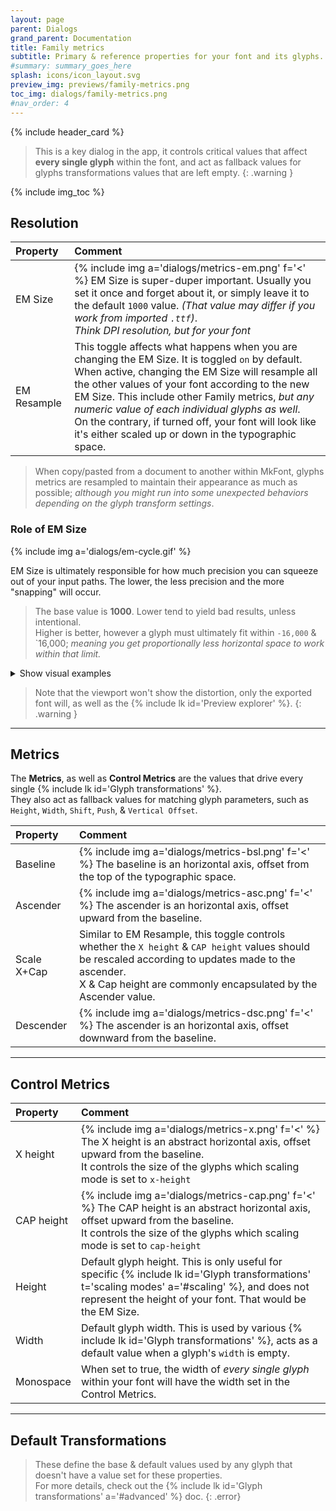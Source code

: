 ```yaml
---
layout: page
parent: Dialogs
grand_parent: Documentation
title: Family metrics
subtitle: Primary & reference properties for your font and its glyphs.
#summary: summary_goes_here
splash: icons/icon_layout.svg
preview_img: previews/family-metrics.png
toc_img: dialogs/family-metrics.png
#nav_order: 4
---
```


{% include header_card %}

>This is a key dialog in the app, it controls critical values that affect **every single glyph** within the font, and act as fallback values for glyphs transformations values that are left empty.
{: .warning }

{% include img_toc %}

## Resolution

| Property       | Comment          |
|:-------------|:------------------|
| EM Size |{% include img a='dialogs/metrics-em.png' f='<' %} EM Size is super-duper important. Usually you set it once and forget about it, or simply leave it to the default `1000` value. *(That value may differ if you work from imported `.ttf`)*.<br>*Think DPI resolution, but for your font* |
| EM Resample | This toggle affects what happens when you are changing the EM Size. It is toggled `on` by default.<br>When active, changing the EM Size will resample all the other values of your font according to the new EM Size. This include other Family metrics, *but any numeric value of each individual glyphs as well*.<br>On the contrary, if turned off, your font will look like it's either scaled up or down in the typographic space. |

>When copy/pasted from a document to another within MkFont, glyphs metrics are resampled to maintain their appearance as much as possible; *although you might run into some unexpected behaviors depending on the glyph transform settings*.

### Role of EM Size

{% include img a='dialogs/em-cycle.gif' %}

EM Size is ultimately responsible for how much precision you can squeeze out of your input paths. The lower, the less precision and the more "snapping" will occur.  
>The base value is **1000**. Lower tend to yield bad results, unless intentional.  
>Higher is better, however a glyph must ultimately fit within `-16,000` & `16,000; *meaning you get proportionally less horizontal space to work within that limit.*


<details markdown="1">
<summary>Show visual examples</summary>

| EM Value       | Degradation   |
|:-------------|:------------------|
|1000 | {% include img a='dialogs/em-1000.png' %} |
|200 | {% include img a='dialogs/em-200.png' %} |
|100 | {% include img a='dialogs/em-100.png' %} |
|50 | {% include img a='dialogs/em-50.png' %} |
|20 | {% include img a='dialogs/em20.png' %} |

...And so on.

</details>

>Note that the viewport won't show the distortion, only the exported font will, as well as the {% include lk id='Preview explorer' %}.
{: .warning }

---

## Metrics

The **Metrics**, as well as **Control Metrics** are the values that drive every single {% include lk id='Glyph transformations' %}.  
They also act as fallback values for matching glyph parameters, such as `Height`, `Width`, `Shift`, `Push`, & `Vertical Offset`.

| Property       | Comment          |
|:-------------|:------------------|
| Baseline |{% include img a='dialogs/metrics-bsl.png' f='<' %} The baseline is an horizontal axis, offset from the top of the typographic space. |
| Ascender |{% include img a='dialogs/metrics-asc.png' f='<' %} The ascender is an horizontal axis, offset upward from the baseline. |
| Scale X+Cap | Similar to EM Resample, this toggle controls whether the `X height` & `CAP height` values should be rescaled according to updates made to the ascender.<br>X & Cap height are commonly encapsulated by the Ascender value. |
| Descender |{% include img a='dialogs/metrics-dsc.png' f='<' %} The ascender is an horizontal axis, offset downward from the baseline. |

---

## Control Metrics

| Property       | Comment          |
|:-------------|:------------------|
| X height |{% include img a='dialogs/metrics-x.png' f='<' %} The X height is an abstract horizontal axis, offset upward from the baseline.<br>It controls the size of the glyphs which scaling mode is set to `x-height` |
| CAP height |{% include img a='dialogs/metrics-cap.png' f='<' %} The CAP height is an abstract horizontal axis, offset upward from the baseline.<br>It controls the size of the glyphs which scaling mode is set to `cap-height` |
| Height | Default glyph height. This is only useful for specific {% include lk id='Glyph transformations' t='scaling modes' a='#scaling' %}, and does not represent the height of your font. That would be the EM Size. |
| Width | Default glyph width. This is used by various {% include lk id='Glyph transformations' %}, acts as a default value when a glyph's `width` is empty. |
| Monospace | When set to true, the width of *every single glyph* within your font will have the width set in the Control Metrics. |

---

## Default Transformations
>These define the base & default values used by any glyph that doesn't have a value set for these properties.  
>For more details, check out the {% include lk id='Glyph transformations' a='#advanced' %} doc.
{: .error}


